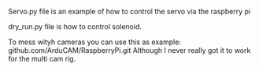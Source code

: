 Servo.py file is an example of how to control the servo via the raspberry pi

dry_run.py file is how to control solenoid.


To mess wityh cameras you can use this as example:
github.com/ArduCAM/RaspberryPi.git
 Although I never really got it to work for the multi cam rig.
